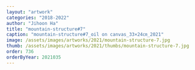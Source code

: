 ```yaml
---
layout: "artwork"
categories: "2018-2022"
author: "Jihoon Ha"
title: "mountain-structure#7"
caption: "mountain-structure#7_oil on canvas_33×24㎝_2021"
image: /assets/images/artworks/2021/mountain-structure-7.jpg
thumb: /assets/images/artworks/2021/thumbs/mountain-structure-7.jpg
order: 736
orderByYear: 2021035
---
```

